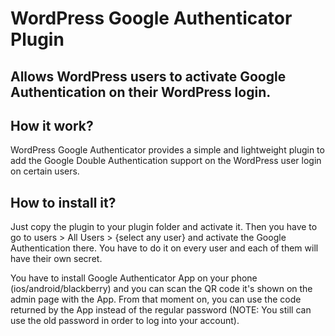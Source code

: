 # WordPress Google Authenticator Plugin

## Allows WordPress users to activate Google Authentication on their WordPress login.

## How it work?

WordPress Google Authenticator provides a simple and lightweight plugin to add the Google Double Authentication support on the WordPress user login on certain users.

## How to install it?

Just copy the plugin to your plugin folder and activate it. Then you have to go to users > All Users > {select any user} and activate the Google Authentication there. You have to do it on every user and each of them will have their own secret.

You have to install Google Authenticator App on your phone (ios/android/blackberry) and you can scan the QR code it's shown on the admin page with the App. From that moment on, you can use the code returned by the App instead of the regular password (NOTE: You still can use the old password in order to log into your account).
